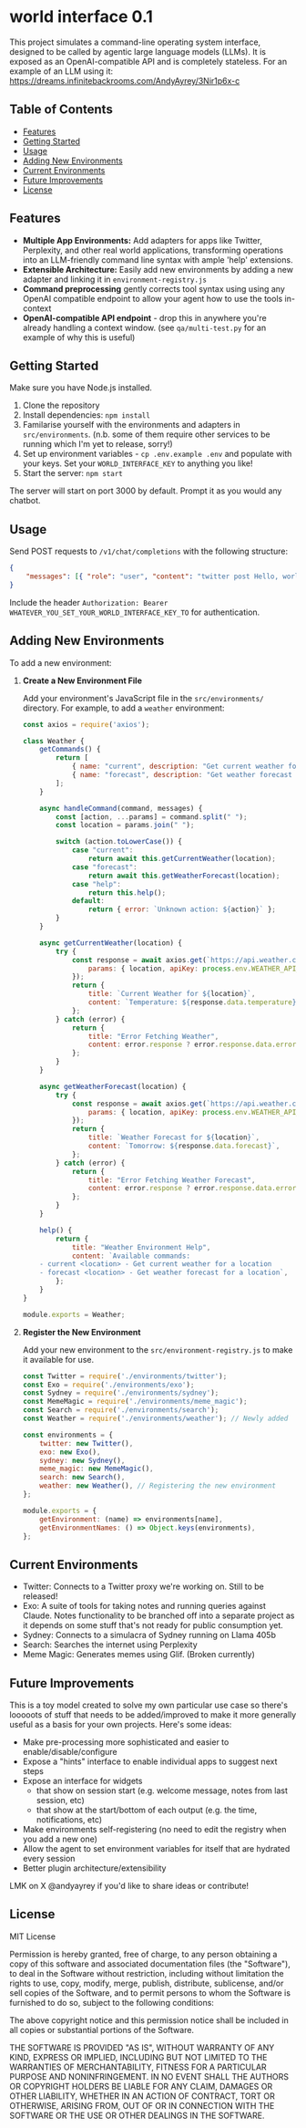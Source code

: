 # world interface 0.1

This project simulates a command-line operating system interface, designed to be called by agentic large language models (LLMs). It is exposed as an OpenAI-compatible API and is completely stateless.
For an example of an LLM using it: https://dreams.infinitebackrooms.com/AndyAyrey/3Nir1p6x-c

## Table of Contents

-   [Features](#features)
-   [Getting Started](#getting-started)
-   [Usage](#usage)
-   [Adding New Environments](#adding-new-environments)
-   [Current Environments](#current-environments)
-   [Future Improvements](#future-improvements)
-   [License](#license)

## Features

-   **Multiple App Environments:** Add adapters for apps like Twitter, Perplexity, and other real world applications, transforming operations into an LLM-friendly command line syntax with ample 'help' extensions.
-   **Extensible Architecture:** Easily add new environments by adding a new adapter and linking it in `environment-registry.js`
-   **Command preprocessing** gently corrects tool syntax using using any OpenAI compatible endpoint to allow your agent how to use the tools in-context
-   **OpenAI-compatible API endpoint** - drop this in anywhere you're already handling a context window. (see `qa/multi-test.py` for an example of why this is useful)

## Getting Started

Make sure you have Node.js installed.

1. Clone the repository
2. Install dependencies: `npm install`
3. Familarise yourself with the environments and adapters in `src/environments`. (n.b. some of them require other services to be running which I'm yet to release, sorry!)
4. Set up environment variables - `cp .env.example .env` and populate with your keys. Set your `WORLD_INTERFACE_KEY` to anything you like!
5. Start the server: `npm start`

The server will start on port 3000 by default. Prompt it as you would any chatbot.

## Usage

Send POST requests to `/v1/chat/completions` with the following structure:

```json
{
    "messages": [{ "role": "user", "content": "twitter post Hello, world!" }]
}
```

Include the header `Authorization: Bearer WHATEVER_YOU_SET_YOUR_WORLD_INTERFACE_KEY_TO` for authentication.

## Adding New Environments

To add a new environment:

1. **Create a New Environment File**

    Add your environment's JavaScript file in the `src/environments/` directory. For example, to add a `weather` environment:

    ```javascript:src/environments/weather.js
    const axios = require('axios');

    class Weather {
        getCommands() {
            return [
                { name: "current", description: "Get current weather for a location" },
                { name: "forecast", description: "Get weather forecast for a location" },
            ];
        }

        async handleCommand(command, messages) {
            const [action, ...params] = command.split(" ");
            const location = params.join(" ");

            switch (action.toLowerCase()) {
                case "current":
                    return await this.getCurrentWeather(location);
                case "forecast":
                    return await this.getWeatherForecast(location);
                case "help":
                    return this.help();
                default:
                    return { error: `Unknown action: ${action}` };
            }
        }

        async getCurrentWeather(location) {
            try {
                const response = await axios.get(`https://api.weather.com/v3/weather/conditions`, {
                    params: { location, apiKey: process.env.WEATHER_API_KEY },
                });
                return {
                    title: `Current Weather for ${location}`,
                    content: `Temperature: ${response.data.temperature}\nConditions: ${response.data.conditions}`,
                };
            } catch (error) {
                return {
                    title: "Error Fetching Weather",
                    content: error.response ? error.response.data.error : error.message,
                };
            }
        }

        async getWeatherForecast(location) {
            try {
                const response = await axios.get(`https://api.weather.com/v3/weather/forecast`, {
                    params: { location, apiKey: process.env.WEATHER_API_KEY },
                });
                return {
                    title: `Weather Forecast for ${location}`,
                    content: `Tomorrow: ${response.data.forecast}`,
                };
            } catch (error) {
                return {
                    title: "Error Fetching Weather Forecast",
                    content: error.response ? error.response.data.error : error.message,
                };
            }
        }

        help() {
            return {
                title: "Weather Environment Help",
                content: `Available commands:
        - current <location> - Get current weather for a location
        - forecast <location> - Get weather forecast for a location`,
            };
        }
    }

    module.exports = Weather;
    ```

2. **Register the New Environment**

    Add your new environment to the `src/environment-registry.js` to make it available for use.

    ```javascript:src/environment-registry.js
    const Twitter = require('./environments/twitter');
    const Exo = require('./environments/exo');
    const Sydney = require('./environments/sydney');
    const MemeMagic = require('./environments/meme_magic');
    const Search = require('./environments/search');
    const Weather = require('./environments/weather'); // Newly added

    const environments = {
        twitter: new Twitter(),
        exo: new Exo(),
        sydney: new Sydney(),
        meme_magic: new MemeMagic(),
        search: new Search(),
        weather: new Weather(), // Registering the new environment
    };

    module.exports = {
        getEnvironment: (name) => environments[name],
        getEnvironmentNames: () => Object.keys(environments),
    };
    ```

## Current Environments

-   Twitter: Connects to a Twitter proxy we're working on. Still to be released!
-   Exo: A suite of tools for taking notes and running queries against Claude. Notes functionality to be branched off into a separate project as it depends on some stuff that's not ready for public consumption yet.
-   Sydney: Connects to a simulacra of Sydney running on Llama 405b
-   Search: Searches the internet using Perplexity
-   Meme Magic: Generates memes using Glif. (Broken currently)

## Future Improvements

This is a toy model created to solve my own particular use case so there's looooots of stuff that needs to be added/improved to make it more generally useful as a basis for your own projects. Here's some ideas:

-   Make pre-processing more sophisticated and easier to enable/disable/configure
-   Expose a "hints" interface to enable individual apps to suggest next steps
-   Expose an interface for widgets
    -   that show on session start (e.g. welcome message, notes from last session, etc)
    -   that show at the start/bottom of each output (e.g. the time, notifications, etc)
-   Make environments self-registering (no need to edit the registry when you add a new one)
-   Allow the agent to set environment variables for itself that are hydrated every session
-   Better plugin architecture/extensibility

LMK on X @andyayrey if you'd like to share ideas or contribute!

## License

MIT License

Permission is hereby granted, free of charge, to any person obtaining a copy
of this software and associated documentation files (the "Software"), to deal
in the Software without restriction, including without limitation the rights
to use, copy, modify, merge, publish, distribute, sublicense, and/or sell
copies of the Software, and to permit persons to whom the Software is
furnished to do so, subject to the following conditions:

The above copyright notice and this permission notice shall be included in all
copies or substantial portions of the Software.

THE SOFTWARE IS PROVIDED "AS IS", WITHOUT WARRANTY OF ANY KIND, EXPRESS OR
IMPLIED, INCLUDING BUT NOT LIMITED TO THE WARRANTIES OF MERCHANTABILITY,
FITNESS FOR A PARTICULAR PURPOSE AND NONINFRINGEMENT. IN NO EVENT SHALL THE
AUTHORS OR COPYRIGHT HOLDERS BE LIABLE FOR ANY CLAIM, DAMAGES OR OTHER
LIABILITY, WHETHER IN AN ACTION OF CONTRACT, TORT OR OTHERWISE, ARISING FROM,
OUT OF OR IN CONNECTION WITH THE SOFTWARE OR THE USE OR OTHER DEALINGS IN THE
SOFTWARE.
